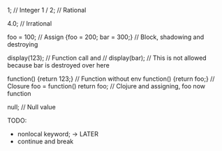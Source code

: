 1;  // Integer
1 / 2;  // Rational

4.0;  // Irrational

foo = 100;  // Assign
{foo = 200; bar = 300;}  // Block, shadowing and destroying

display(123);  // Function call and 
// display(bar);  // This is not allowed because bar is destroyed over here

function() {return 123;}  // Function without env
function() {return foo;}  // Closure
foo = function() return foo;  // Clojure and assigning, foo now function

null;  // Null value

TODO:
* nonlocal keyword;  -> LATER
* continue and break